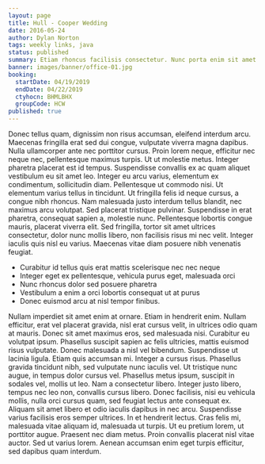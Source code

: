 ```yaml
---
layout: page
title: Hull - Cooper Wedding
date: 2016-05-24
author: Dylan Norton
tags: weekly links, java
status: published
summary: Etiam rhoncus facilisis consectetur. Nunc porta enim sit amet dolor.
banner: images/banner/office-01.jpg
booking:
  startDate: 04/19/2019
  endDate: 04/22/2019
  ctyhocn: BHMLBHX
  groupCode: HCW
published: true
---
```

Donec tellus quam, dignissim non risus accumsan, eleifend interdum arcu. Maecenas fringilla erat sed dui congue, vulputate viverra magna dapibus. Nulla ullamcorper ante nec porttitor cursus. Proin lorem neque, efficitur nec neque nec, pellentesque maximus turpis. Ut ut molestie metus. Integer pharetra placerat est id tempus. Suspendisse convallis ex ac quam aliquet vestibulum eu sit amet leo. Integer eu arcu varius, elementum ex condimentum, sollicitudin diam. Pellentesque ut commodo nisi.
Ut elementum varius tellus in tincidunt. Ut fringilla felis id neque cursus, a congue nibh rhoncus. Nam malesuada justo interdum tellus blandit, nec maximus arcu volutpat. Sed placerat tristique pulvinar. Suspendisse in erat pharetra, consequat sapien a, molestie nunc. Pellentesque lobortis congue mauris, placerat viverra elit. Sed fringilla, tortor sit amet ultrices consectetur, dolor nunc mollis libero, non facilisis risus mi nec velit. Integer iaculis quis nisl eu varius. Maecenas vitae diam posuere nibh venenatis feugiat.

* Curabitur id tellus quis erat mattis scelerisque nec nec neque
* Integer eget ex pellentesque, vehicula purus eget, malesuada orci
* Nunc rhoncus dolor sed posuere pharetra
* Vestibulum a enim a orci lobortis consequat ut at purus
* Donec euismod arcu at nisl tempor finibus.

Nullam imperdiet sit amet enim at ornare. Etiam in hendrerit enim. Nullam efficitur, erat vel placerat gravida, nisl erat cursus velit, in ultrices odio quam at mauris. Donec sit amet maximus eros, sed malesuada nisi. Curabitur eu volutpat ipsum. Phasellus suscipit sapien ac felis ultricies, mattis euismod risus vulputate. Donec malesuada a nisl vel bibendum. Suspendisse ut lacinia ligula. Etiam quis accumsan mi. Integer a cursus risus. Phasellus gravida tincidunt nibh, sed vulputate nunc iaculis vel. Ut tristique nunc augue, in tempus dolor cursus vel. Phasellus metus ipsum, suscipit in sodales vel, mollis ut leo. Nam a consectetur libero. Integer justo libero, tempus nec leo non, convallis cursus libero.
Donec facilisis, nisi eu vehicula mollis, nulla orci cursus quam, sed feugiat lectus ante consequat ex. Aliquam sit amet libero et odio iaculis dapibus in nec arcu. Suspendisse varius facilisis eros semper ultrices. In et hendrerit lectus. Cras felis mi, malesuada vitae aliquam id, malesuada ut turpis. Ut eu pretium lorem, ut porttitor augue. Praesent nec diam metus. Proin convallis placerat nisl vitae auctor. Sed ut varius lorem. Aenean accumsan enim eget turpis efficitur, sed dapibus quam interdum.
